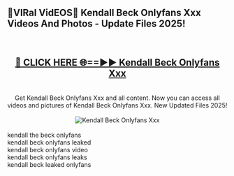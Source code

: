 <h2>🔴VIRal VidEOS🔴 Kendall Beck Onlyfans Xxx Videos And Photos - Update Files 2025!</h2>
<br>
<div align="center">
<h2><a href="https://virallinks.top/odZfE0" rel="nofollow">🔴 CLICK HERE 🌐==►► Kendall Beck Onlyfans Xxx</a></h2>
<br>
Get Kendall Beck Onlyfans Xxx and all content. Now you can access all videos and pictures of Kendall Beck Onlyfans Xxx. New Updated Files 2025!
<br>
<br>
<a href="https://virallinks.top/odZfE0" rel="nofollow" data-target="animated-image.originalLink"><img src="https://i.imgur.com/dJHk4Zq.gif)" alt="Kendall Beck Onlyfans Xxx" style="max-width: 100%; display: inline-block;" data-target="animated-image.originalImage"></a>
</div>
<br>
kendall the beck onlyfans<br>
kendall beck onlyfans leaked<br>
kendall beck onlyfans video<br>
kendall beck onlyfans leaks<br>
kendall beck leaked onlyfans